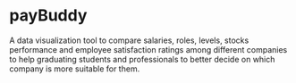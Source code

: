 # payBuddy
A data visualization tool to compare salaries, roles, levels, stocks performance and employee satisfaction ratings among different companies to help graduating students and professionals to better decide on which company is more suitable for them.
